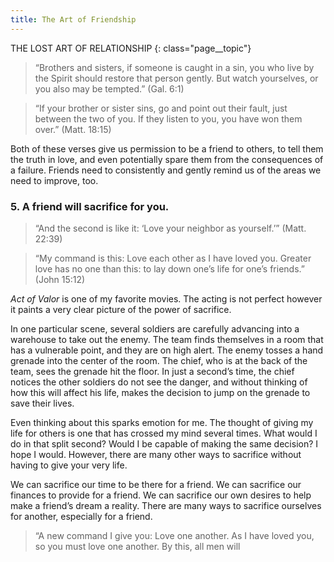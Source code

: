 ```yaml
---
title: The Art of Friendship
---
```

THE LOST ART OF RELATIONSHIP
{: class="page__topic"}

> “Brothers and sisters, if someone is caught in a sin, you who
> live by the Spirit should restore that person gently. But watch
> yourselves, or you also may be tempted.” (Gal. 6:1)

> “If your brother or sister sins, go and point out their fault, just
> between the two of you. If they listen to you, you have won
> them over.” (Matt. 18:15)

Both of these verses give us permission to be a friend to others, to tell them
the truth in love, and even potentially spare them from the consequences of a
failure. Friends need to consistently and gently remind us of the areas we need
to improve, too.

### **5. A friend will sacrifice for you.**

> “And the second is like it: ‘Love your neighbor as yourself.’”
> (Matt. 22:39)

> “My command is this: Love each other as I have loved you.
> Greater love has no one than this: to lay down one’s life for
> one’s friends.” (John 15:12)

_Act of Valor_ is one of my favorite movies. The acting is not perfect however
it paints a very clear picture of the power of sacrifice.

In one particular scene, several soldiers are carefully advancing into a
warehouse to take out the enemy. The team finds themselves in a room that
has a vulnerable point, and they are on high alert. The enemy tosses a hand
grenade into the center of the room. The chief, who is at the back of the team,
sees the grenade hit the floor. In just a second’s time, the chief notices the other
soldiers do not see the danger, and without thinking of how this will affect his
life, makes the decision to jump on the grenade to save their lives.

Even thinking about this sparks emotion for me. The thought of giving my
life for others is one that has crossed my mind several times. What would I do
in that split second? Would I be capable of making the same decision? I hope I
would. However, there are many other ways to sacrifice without having to give
your very life.

We can sacrifice our time to be there for a friend. We can sacrifice our
finances to provide for a friend. We can sacrifice our own desires to help make a
friend’s dream a reality. There are many ways to sacrifice ourselves for another,
especially for a friend.

> “A new command I give you: Love one another. As I have
> loved you, so you must love one another. By this, all men will